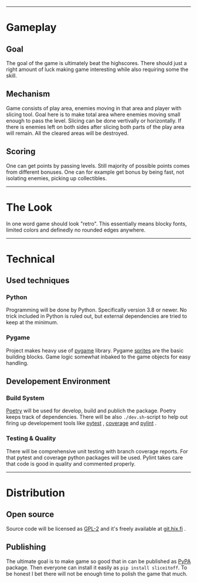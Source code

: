 <head>
<title>Slice It Off! - Specification</title>
<meta name="author" content="Viljami Ilola">
</head>

<hr class="PAGE-BREAK">

# Gameplay

## Goal
The goal of the game is ultimately beat the highscores. There should just a
right amount of luck making game interesting while also requiring some the
skill.

## Mechanism
Game consists of play area, enemies moving in that area and player with
slicing tool. Goal here is to make total area where enemies moving small
enough to pass the level. Slicing can be done vertivally or horizontally. If
there is enemies left on both sides after slicing both parts of the play
area will remain. All the cleared areas will be destroyed.

## Scoring
One can get points by passing levels. Still majority of possible points
comes from different bonuses. One can for example get bonus by being fast,
not isolating enemies, picking up collectibles.

<hr class="PAGE-BREAK">

# The Look
In one word game should look "retro". This essentially means blocky fonts,
limited colors and definedly no rounded edges anywhere.

<hr class="PAGE-BREAK">

# Technical

## Used techniques

### Python
Programming will be done by Python. Specifically version 3.8 or newer. No
trick included in Python is ruled out, but external dependencies are tried
to keep at the minimum.

### Pygame
Project makes heavy use of
[pygame](https://www.pygame.org/)
library. Pygame
[sprites](https://www.pygame.org/docs/ref/sprite.html)
are the basic building blocks. Game logic somewhat inbaked to the
game objects for easy handling.

## Developement Environment

### Build System
[Poetry](https://python-poetry.org/)
will be used for develop, build and publich the package. Poetry keeps track
of dependencies. There will be also `./dev.sh`-script to help out firing up
developement tools like
[pytest](https://pytest.org/)
,
[coverage](https://pypi.org/project/coverage/)
and
[pylint](https://pypi.org/project/pylint/)
.

### Testing & Quality
There will be comprehensive unit testing with branch coverage reports. For
that pytest and coverage python packages will be used. Pylint takes care
that code is good in quality and commented properly.

<hr class="PAGE-BREAK">

# Distribution

## Open source
Source code will be licensed as
[GPL-2](https://www.gnu.org/licenses/old-licenses/gpl-2.0.html)
and it's freely available at
[git.hix.fi](https://git.hix.fi/sliceitoff.git/)
.

## Publishing
The ultimate goal is to make game so good that in can be published as
[PyPA](https://www.pypa.io/en/latest/)
package. Then everyone can install it easily as `pip install sliceitoff`. To
be honest I bet there will not be enough time to polish the game that much.
